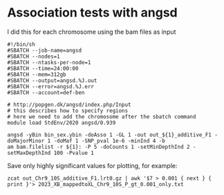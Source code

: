 # Association tests with angsd

I did this for each chromosome using the bam files as input
```
#!/bin/sh
#SBATCH --job-name=angsd
#SBATCH --nodes=1
#SBATCH --ntasks-per-node=1
#SBATCH --time=24:00:00
#SBATCH --mem=312gb
#SBATCH --output=angsd.%J.out
#SBATCH --error=angsd.%J.err
#SBATCH --account=def-ben

# http://popgen.dk/angsd/index.php/Input
# this describes how to specify regions
# here we need to add the chromosome after the sbatch command
module load StdEnv/2020 angsd/0.939

angsd -yBin bin_sex.ybin -doAsso 1 -GL 1 -out out_${1}_additive_F1 -doMajorMinor 1 -doMaf 1 -SNP_pval 1e-6 -minInd 4 -b
am bam.filelist -r ${1}: -P 5 -doCounts 1 -setMinDepthInd 2 -setMaxDepthInd 100 -Pvalue 1
```

Save only highly significant values for plotting, for example:
```
zcat out_Chr9_10S_additive_F1.lrt0.gz | awk '$7 > 0.001 { next } { print }'> 2023_XB_mappedtoXL_Chr9_10S_P_gt_0.001_only.txt
```
